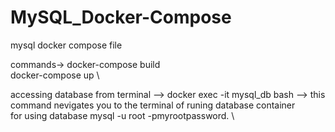 # MySQL_Docker-Compose
mysql  docker compose file 


commands-> docker-compose build \
docker-compose up \ 

accessing database from terminal --> docker exec -it mysql_db bash --> this command nevigates you to the terminal of runing database container \
for using database mysql -u root -pmyrootpassword. \



